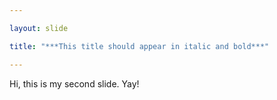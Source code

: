 ```yaml
---

layout: slide

title: "***This title should appear in italic and bold***"

---
```

Hi, this is my second slide.
Yay!
